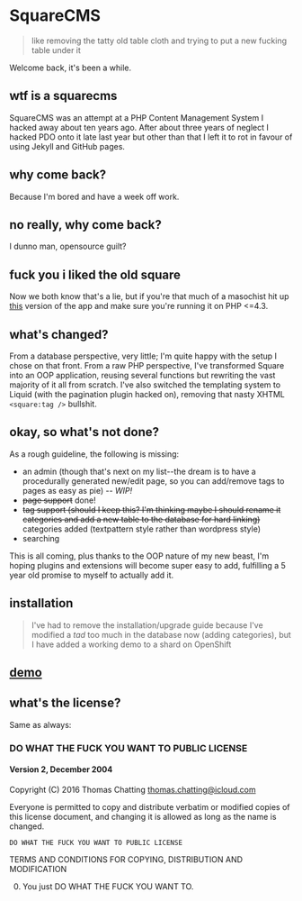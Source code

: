 # SquareCMS
> like removing the tatty old table cloth and trying to put a new fucking table under it

Welcome back, it's been a while.

## wtf is a squarecms
SquareCMS was an attempt at a PHP Content Management System I hacked away about ten years ago. After about three years of neglect I hacked PDO onto it late last year but other than that I left it to rot in favour of using Jekyll and GitHub pages.

## why come back?
Because I'm bored and have a week off work.

## no really, why come back?
I dunno man, opensource guilt?

## fuck you i liked the old square
Now we both know that's a lie, but if you're that much of a masochist hit up [this](https://github.com/tomchatting/SquareCMS/tree/598e8992f2e474296b3451a72f179315325e9b5e) version of the app and make sure you're running it on PHP <=4.3.

## what's changed?
From a database perspective, very little; I'm quite happy with the setup I chose on that front. From a raw PHP perspective, I've transformed Square into an OOP application, reusing several functions but rewriting the vast majority of it all from scratch. I've also switched the templating system to Liquid (with the pagination plugin hacked on), removing that nasty XHTML `<square:tag />` bullshit.

## okay, so what's not done?
As a rough guideline, the following is missing:

* an admin (though that's next on my list--the dream is to have a procedurally generated new/edit page, so you can add/remove tags to pages as easy as pie) -- *WIP!*
* ~~page support~~ done!
* ~~tag support (should I keep this? I'm thinking maybe I should rename it categories and add a new table to the database for hard linking)~~ categories added (textpattern style rather than wordpress style)
* searching

This is all coming, plus thanks to the OOP nature of my new beast, I'm hoping plugins and extensions will become super easy to add, fulfilling a 5 year old promise to myself to actually add it.

## installation
> I've had to remove the installation/upgrade guide because I've modified a *tad* too much in the database now (adding categories), but I have added a working demo to a shard on OpenShift

## [demo](http://square-shiftysu.rhcloud.com)

## what's the license?
Same as always:

### DO WHAT THE FUCK YOU WANT TO PUBLIC LICENSE
#### Version 2, December 2004

 Copyright (C) 2016 Thomas Chatting <thomas.chatting@icloud.com>

 Everyone is permitted to copy and distribute verbatim or modified
 copies of this license document, and changing it is allowed as long
 as the name is changed.

	DO WHAT THE FUCK YOU WANT TO PUBLIC LICENSE
   TERMS AND CONDITIONS FOR COPYING, DISTRIBUTION AND MODIFICATION

  0. You just DO WHAT THE FUCK YOU WANT TO. 

